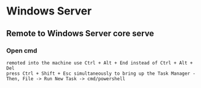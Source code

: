 # Windows Server

## Remote to Windows Server core serve
### Open cmd
```
remoted into the machine use Ctrl + Alt + End instead of Ctrl + Alt + Del
press Ctrl + Shift + Esc simultaneously to bring up the Task Manager -  Then, File -> Run New Task -> cmd/powershell
```

